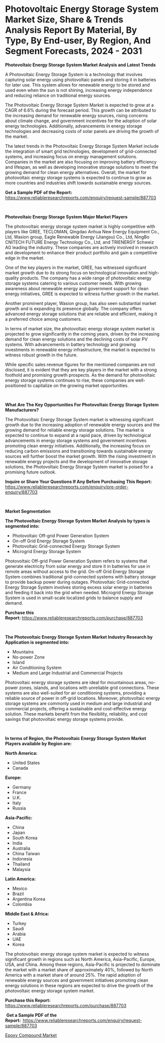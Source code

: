 <p><h1>Photovoltaic Energy Storage System Market Size, Share & Trends Analysis Report By Material, By Type, By End-user, By Region, And Segment Forecasts, 2024 - 2031</h1></p><p><strong>Photovoltaic Energy Storage System Market Analysis and Latest Trends</strong></p>
<p><p>A Photovoltaic Energy Storage System is a technology that involves capturing solar energy using photovoltaic panels and storing it in batteries for later use. This system allows for renewable energy to be stored and used even when the sun is not shining, increasing energy independence and reducing reliance on traditional energy sources.</p><p>The Photovoltaic Energy Storage System Market is expected to grow at a CAGR of 6.6% during the forecast period. This growth can be attributed to the increasing demand for renewable energy sources, rising concerns about climate change, and government incentives for the adoption of solar energy technologies. Additionally, advancements in energy storage technologies and decreasing costs of solar panels are driving the growth of the market.</p><p>The latest trends in the Photovoltaic Energy Storage System Market include the integration of smart grid technologies, development of grid-connected systems, and increasing focus on energy management solutions. Companies in the market are also focusing on improving battery efficiency and lifespan, as well as developing innovative storage solutions to meet the growing demand for clean energy alternatives. Overall, the market for photovoltaic energy storage systems is expected to continue to grow as more countries and industries shift towards sustainable energy sources.</p></p>
<p><strong>Get a Sample PDF of the Report:&nbsp;</strong> <a href="https://www.reliableresearchreports.com/enquiry/request-sample/887703">https://www.reliableresearchreports.com/enquiry/request-sample/887703</a></p>
<p>&nbsp;</p>
<p><strong>Photovoltaic Energy Storage System Major Market Players</strong></p>
<p><p>The photovoltaic energy storage system market is highly competitive with players like GREE, TECLOMAN, Qingdao Anhua New Energy Equipment Co., Ltd, Wasion group, Eagle Renewable Energy (Jiangsu) Co., Ltd, NingBo CNITECH FUTURE Energy Technology Co., Ltd, and TRIENERGY Schweiz AG leading the industry. These companies are actively involved in research and development to enhance their product portfolio and gain a competitive edge in the market.</p><p>One of the key players in the market, GREE, has witnessed significant market growth due to its strong focus on technological innovation and high-quality products. The company has a wide range of photovoltaic energy storage systems catering to various customer needs. With growing awareness about renewable energy and government support for clean energy initiatives, GREE is expected to witness further growth in the market.</p><p>Another prominent player, Wasion group, has also seen substantial market growth and is expanding its presence globally. The company offers advanced energy storage solutions that are reliable and efficient, making it a preferred choice among customers.</p><p>In terms of market size, the photovoltaic energy storage system market is projected to grow significantly in the coming years, driven by the increasing demand for clean energy solutions and the declining costs of solar PV systems. With advancements in battery technology and growing investments in renewable energy infrastructure, the market is expected to witness robust growth in the future.</p><p>While specific sales revenue figures for the mentioned companies are not disclosed, it is evident that they are key players in the market with a strong foothold and promising growth prospects. As the demand for photovoltaic energy storage systems continues to rise, these companies are well-positioned to capitalize on the growing market opportunities.</p></p>
<p>&nbsp;</p>
<p><strong>What Are The Key Opportunities For Photovoltaic Energy Storage System Manufacturers?</strong></p>
<p><p>The Photovoltaic Energy Storage System market is witnessing significant growth due to the increasing adoption of renewable energy sources and the growing demand for reliable energy storage solutions. The market is expected to continue to expand at a rapid pace, driven by technological advancements in energy storage systems and government incentives promoting clean energy initiatives. Additionally, the increasing focus on reducing carbon emissions and transitioning towards sustainable energy sources will further boost the market growth. With the rising investment in renewable energy projects and the development of innovative storage solutions, the Photovoltaic Energy Storage System market is poised for a promising future outlook.</p></p>
<p><strong>Inquire or Share Your Questions If Any Before Purchasing This Report:</strong> <a href="https://www.reliableresearchreports.com/enquiry/pre-order-enquiry/887703">https://www.reliableresearchreports.com/enquiry/pre-order-enquiry/887703</a></p>
<p>&nbsp;</p>
<p><strong>Market Segmentation</strong></p>
<p><strong>The Photovoltaic Energy Storage System Market Analysis by types is segmented into:</strong></p>
<p><ul><li>Photovoltaic Off-grid Power Generation System</li><li>On-off Grid Energy Storage System</li><li>Photovoltaic Grid-connected Energy Storage System</li><li>Microgrid Energy Storage System</li></ul></p>
<p><p>Photovoltaic Off-grid Power Generation System refers to systems that generate electricity from solar energy and store it in batteries for use in remote areas without access to the grid. On-off Grid Energy Storage System combines traditional grid-connected systems with battery storage to provide backup power during outages. Photovoltaic Grid-connected Energy Storage System involves storing excess solar energy in batteries and feeding it back into the grid when needed. Microgrid Energy Storage System is used in small-scale localized grids to balance supply and demand.</p></p>
<p><strong>Purchase this Report:&nbsp;</strong><a href="https://www.reliableresearchreports.com/purchase/887703">https://www.reliableresearchreports.com/purchase/887703</a></p>
<p>&nbsp;</p>
<p><strong>The Photovoltaic Energy Storage System Market Industry Research by Application is segmented into:</strong></p>
<p><ul><li>Mountains</li><li>No-power Zone</li><li>Island</li><li>Air Conditioning System</li><li>Medium and Large Industrial and Commercial Projects</li></ul></p>
<p><p>Photovoltaic energy storage systems are ideal for mountainous areas, no-power zones, islands, and locations with unreliable grid connections. These systems are also well-suited for air conditioning systems, providing a reliable source of power in off-grid locations. Moreover, photovoltaic energy storage systems are commonly used in medium and large industrial and commercial projects, offering a sustainable and cost-effective energy solution. These markets benefit from the flexibility, reliability, and cost savings that photovoltaic energy storage systems provide.</p></p>
<p>&nbsp;</p>
<p><strong>In terms of Region, the Photovoltaic Energy Storage System Market Players available by Region are:</strong></p>
<p>
    <p> <strong> North America: </strong>
        <ul>
            <li>United States</li>
            <li>Canada</li>
        </ul>
        </p> 
    <p> <strong> Europe: </strong>
        <ul>
            <li>Germany</li>
            <li>France</li>
            <li>U.K.</li>
            <li>Italy</li>
            <li>Russia</li>
        </ul>
        </p> 
    <p> <strong> Asia-Pacific: </strong>
        <ul>
            <li>China</li>
            <li>Japan</li>
            <li>South Korea</li>
            <li>India</li>
            <li>Australia</li>
            <li>China Taiwan</li>
            <li>Indonesia</li>
            <li>Thailand</li>
            <li>Malaysia</li>
        </ul>
        </p> 
    <p> <strong> Latin America: </strong>
        <ul>
            <li>Mexico</li>
            <li>Brazil</li>
            <li>Argentina Korea</li>
            <li>Colombia</li>
        </ul>
        </p> 
    <p> <strong> Middle East & Africa: </strong>
        <ul>
            <li>Turkey</li>
            <li>Saudi</li>
            <li>Arabia</li>
            <li>UAE</li>
            <li>Korea</li>
        </ul>
    </p>
    </p>
<p><p>The photovoltaic energy storage system market is expected to witness significant growth in regions such as North America, Asia-Pacific, Europe, USA, and China. Among these regions, Asia-Pacific is projected to dominate the market with a market share of approximately 40%, followed by North America with a market share of around 25%. The rapid adoption of renewable energy sources and government initiatives promoting clean energy solutions in these regions are expected to drive the growth of the photovoltaic energy storage system market.</p></p>
<p><strong>Purchase this Report: </strong><a href="https://www.reliableresearchreports.com/purchase/887703">https://www.reliableresearchreports.com/purchase/887703</a></p>
<p>&nbsp;<strong>Get a Sample PDF of the Report:&nbsp;&nbsp;</strong><a href="https://www.reliableresearchreports.com/enquiry/request-sample/887703">https://www.reliableresearchreports.com/enquiry/request-sample/887703</a></p>
<p><strong></strong></p>
<p><p><a href="https://gamy-alyssum-396.notion.site/Epoxy-Compound-Market-Size-Reflecting-a-Forecast-Till-2031-Market-By-Type-By-Application-and-By-Ge-d1727dc8561b4c6db4d2f7cdc46b37d6">Epoxy Compound Market</a></p></p>